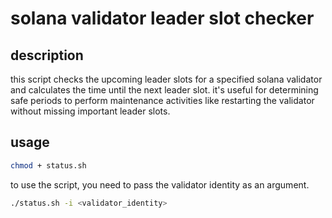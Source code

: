 # solana validator leader slot checker

## description
this script checks the upcoming leader slots for a specified solana validator and calculates the time until the next leader slot. it's useful for determining safe periods to perform maintenance activities like restarting the validator without missing important leader slots.

## usage

```bash
chmod + status.sh
```
to use the script, you need to pass the validator identity as an argument.

```bash
./status.sh -i <validator_identity>
```
